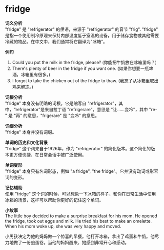 # fridge

**词义分析**  
"fridge" 是 "refrigerator" 的俚语，来源于 "refrigerator" 的音节 "frig". "fridge" 是指一个使用制冷原理来保持内部温度低于室温的设备，用于储存食物或其他需要冷藏的物品。在中文中，我们通常将它翻译为"冰箱"。

  

**例句**

  

1.  Could you put the milk in the fridge, please? (你能把牛奶放在冰箱里吗？)
2.  There's plenty of beer in the fridge if you want one. (如果你想要一瓶啤酒，冰箱里有很多。)
3.  I forgot to take the chicken out of the fridge to thaw. (我忘了从冰箱里取出鸡来解冻。)

  

**词根分析**  
"fridge" 本身没有明确的词根。它是缩写自 "refrigerator"，其中，“refrigerator”是来自拉丁语 "refrigerare"，意思是 "让……变冷"，其中 "re-" 是 "再" 的意思，"frigerare" 是 "变冷" 的意思。

  

**词缀分析**  
"fridge" 本身并没有词缀。

  

**单词的历史和文化背景**  
"fridge" 这个词来自于1926年，作为 "refrigerator" 的简化版本。这个简化的版本更方便快捷，在日常会话中被广泛使用。

  

**单词变形**  
"fridge" 本身只有名词形态，例如 "a fridge", "the fridge"。它并没有动词或形容词的变形。

  

**记忆辅助**  
使用 "fridge" 这个词的时候，可以想象一下冰箱的样子，和你在日常生活中使用冰箱的场景，这样可以帮助你更好的记住这个单词。

  

**小故事**  
The little boy decided to make a surprise breakfast for his mom. He opened the fridge, took out eggs and milk. He tried his best to make an omelette. When his mom woke up, she was very happy and moved.

  

小男孩决定为他的妈妈做一个惊喜的早餐。他打开冰箱，拿出了鸡蛋和牛奶。他尽力地做了一份煎蛋卷。当他的妈妈醒来，她感到非常开心和感动。
